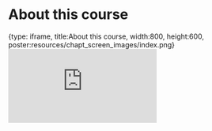 # About this course
 
{type: iframe, title:About this course, width:800, height:600, poster:resources/chapt_screen_images/index.png}
![](https://hutchdatascience.org/Ethical_Data_Handling_for_Cancer_Research/no_toc/index.html)
 

 
